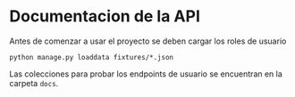 # Documentacion de la API

Antes de comenzar a usar el proyecto se deben cargar los roles de usuario

``python manage.py loaddata fixtures/*.json``

Las colecciones para probar los endpoints de usuario se encuentran en la carpeta ``docs``.
